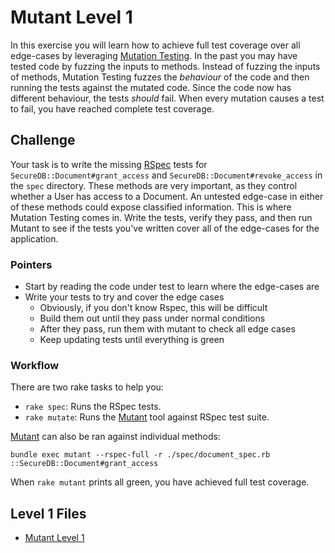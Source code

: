 # Mutant Level 1
In this exercise you will learn how to achieve full test coverage over all edge-cases by leveraging [Mutation Testing](http://en.wikipedia.org/wiki/Mutation_testing). In the past you may have tested code by fuzzing the inputs to methods. Instead of fuzzing the inputs of methods, Mutation Testing fuzzes the _behaviour_ of the code and then running the tests against the mutated code. Since the code now has different behaviour, the tests _should_ fail. When every mutation causes a test to fail, you have reached complete test coverage.

## Challenge
Your task is to write the missing [RSpec](http://rspec.info/) tests for `SecureDB::Document#grant_access` and `SecureDB::Document#revoke_access` in the `spec` directory. These methods are very important, as they control whether a User has access to a Document. An untested edge-case in either of these methods could expose classified information. This is where Mutation Testing comes in. Write the tests, verify they pass, and then run Mutant to see if the tests you've written cover all of the edge-cases for the application.

### Pointers
* Start by reading the code under test to learn where the edge-cases are
* Write your tests to try and cover the edge cases
  - Obviously, if you don't know Rspec, this will be difficult
  - Build them out until they pass under normal conditions
  - After they pass, run them with mutant to check all edge cases
  - Keep updating tests until everything is green

### Workflow
There are two rake tasks to help you:

* `rake spec`: Runs the RSpec tests.
* `rake mutate`: Runs the [Mutant](https://github.com/mbj/mutant#readme) tool against RSpec test suite.

[Mutant](https://github.com/mbj/mutant#readme) can also be ran against individual methods:

    bundle exec mutant --rspec-full -r ./spec/document_spec.rb ::SecureDB::Document#grant_access

When `rake mutant` prints all green, you have achieved full test coverage.

## Level 1 Files
* [Mutant Level 1](https://github.com/trailofbits/rubysec/tree/master/mutant/mutant1)
